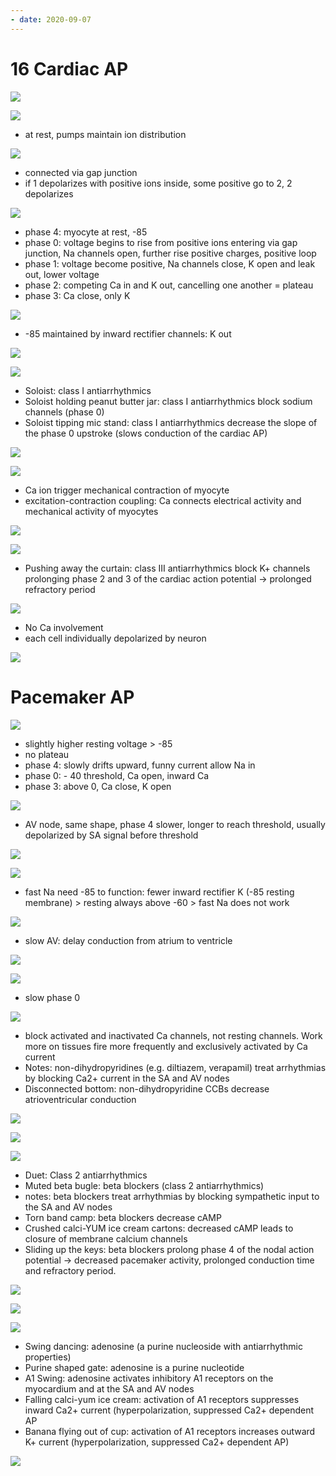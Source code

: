 ```yaml
---
- date: 2020-09-07
---
```


# 16 Cardiac AP

<!-- cardiac myocyte AP happen where in heart, different phases -->

![](https://photos.thisispiggy.com/file/wikiFiles/kKYkDpY.jpg)

![](https://photos.thisispiggy.com/file/wikiFiles/cDKm4Ps.jpg)

- at rest, pumps maintain ion distribution

![](https://photos.thisispiggy.com/file/wikiFiles/117IbGF.jpg)

- connected via gap junction
- if 1 depolarizes with positive ions inside, some positive go to 2, 2 depolarizes

![](https://photos.thisispiggy.com/file/wikiFiles/87wMHaF.jpg)

- phase 4: myocyte at rest, -85
- phase 0: voltage begins to rise from positive ions entering via gap junction, Na channels open, further rise positive charges, positive loop
- phase 1: voltage become positive, Na channels close, K open and leak out, lower voltage
- phase 2: competing Ca in and K out, cancelling one another = plateau
- phase 3: Ca close, only K

![](https://photos.thisispiggy.com/file/wikiFiles/CRpbmno.jpg)

- \-85 maintained by inward rectifier channels: K out

![](https://photos.thisispiggy.com/file/wikiFiles/PXt8Kgt.jpg)

![](https://photos.thisispiggy.com/file/wikiFiles/C2KRST6.jpg)

- Soloist: class I antiarrhythmics
- Soloist holding peanut butter jar: class I antiarrhythmics block sodium channels (phase 0)
- Soloist tipping mic stand: class I antiarrhythmics decrease the slope of the phase 0 upstroke (slows conduction of the cardiac AP)

![](https://photos.thisispiggy.com/file/wikiFiles/35zEE9T.jpg)

![](https://photos.thisispiggy.com/file/wikiFiles/onhgrbe.jpg)

- Ca ion trigger mechanical contraction of myocyte
- excitation-contraction coupling: Ca connects electrical activity and mechanical activity of myocytes

![](https://photos.thisispiggy.com/file/wikiFiles/hxQoPhA.jpg)

![](https://photos.thisispiggy.com/file/wikiFiles/gRuqWDx.jpg)

- Pushing away the curtain: class III antiarrhythmics block K+ channels prolonging phase 2 and 3 of the cardiac action potential -> prolonged refractory period

<!-- skeletal muscle vs heart muscle AP -->

![](https://photos.thisispiggy.com/file/wikiFiles/wAEE568.jpg)

- No Ca involvement
- each cell individually depolarized by neuron

<!-- refractory period of cardiac myocyte is -->

![](https://photos.thisispiggy.com/file/wikiFiles/WQKAX6m.jpg)

# Pacemaker AP

<!-- pacemaker AP, phases. AV and SA differ how -->

![](https://photos.thisispiggy.com/file/wikiFiles/JVD4PMg.jpg)

- slightly higher resting voltage > -85
- no plateau
- phase 4: slowly drifts upward, funny current allow Na in
- phase 0: - 40 threshold, Ca open, inward Ca
- phase 3: above 0, Ca close, K open

![](https://photos.thisispiggy.com/file/wikiFiles/XnU4Vym.jpg)

- AV node, same shape, phase 4 slower, longer to reach threshold, usually depolarized by SA signal before threshold

![](https://photos.thisispiggy.com/file/wikiFiles/mNL1YGQ.jpg)

![](https://photos.thisispiggy.com/file/wikiFiles/l00WrIq.jpg)

- fast Na need -85 to function: fewer inward rectifier K (-85 resting membrane) > resting always above -60 > fast Na does not work

<!-- drugs affecting pacemaker include, moa, effects -->

![](https://photos.thisispiggy.com/file/wikiFiles/W7iCSDR.jpg)

- slow AV: delay conduction from atrium to ventricle

![](https://photos.thisispiggy.com/file/wikiFiles/9pZt4WN.jpg)

![](https://photos.thisispiggy.com/file/wikiFiles/lza1S5G.jpg)

- slow phase 0

![](https://photos.thisispiggy.com/file/wikiFiles/2MqAYY4.jpg)

- block activated and inactivated Ca channels, not resting channels. Work more on tissues fire more frequently and exclusively activated by Ca current
- Notes: non-dihydropyridines (e.g. diltiazem, verapamil) treat arrhythmias by blocking Ca2+ current in the SA and AV nodes
- Disconnected bottom: non-dihydropyridine CCBs decrease atrioventricular conduction

![](https://photos.thisispiggy.com/file/wikiFiles/YgPZpnx.jpg)

![](https://photos.thisispiggy.com/file/wikiFiles/mdwssRM.jpg)

![](https://photos.thisispiggy.com/file/wikiFiles/binDCk1.jpg)

- Duet: Class 2 antiarrhythmics
- Muted beta bugle: beta blockers (class 2 antiarrhythmics)
- notes: beta blockers treat arrhythmias by blocking sympathetic input to the SA and AV nodes
- Torn band camp: beta blockers decrease cAMP
- Crushed calci-YUM ice cream cartons: decreased cAMP leads to closure of membrane calcium channels
- Sliding up the keys: beta blockers prolong phase 4 of the nodal action potential -> decreased pacemaker activity, prolonged conduction time and refractory period.

![](https://photos.thisispiggy.com/file/wikiFiles/R0a6ktG.jpg)

<!-- ways to modify phase 4, result -->

![](https://photos.thisispiggy.com/file/wikiFiles/MWjamNY.jpg)

![](https://photos.thisispiggy.com/file/wikiFiles/b7UIFR9.jpg)

- Swing dancing: adenosine (a purine nucleoside with antiarrhythmic properties)
- Purine shaped gate: adenosine is a purine nucleotide
- A1 Swing: adenosine activates inhibitory A1 receptors on the myocardium and at the SA and AV nodes
- Falling calci-yum ice cream: activation of A1 receptors suppresses inward Ca2+ current (hyperpolarization, suppressed Ca2+ dependent AP
- Banana flying out of cup: activation of A1 receptors increases outward K+ current (hyperpolarization, suppressed Ca2+ dependent AP)

![](https://photos.thisispiggy.com/file/wikiFiles/1wi4C9p.jpg)

